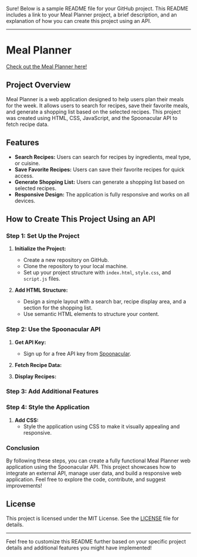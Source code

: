 Sure! Below is a sample README file for your GitHub project. This README includes a link to your Meal Planner project, a brief description, and an explanation of how you can create this project using an API.

---

# Meal Planner

[Check out the Meal Planner here!](https://maheshkrsaw.github.io/Meal-planner/)

## Project Overview

Meal Planner is a web application designed to help users plan their meals for the week. It allows users to search for recipes, save their favorite meals, and generate a shopping list based on the selected recipes. This project was created using HTML, CSS, JavaScript, and the Spoonacular API to fetch recipe data.

## Features

- **Search Recipes:** Users can search for recipes by ingredients, meal type, or cuisine.
- **Save Favorite Recipes:** Users can save their favorite recipes for quick access.
- **Generate Shopping List:** Users can generate a shopping list based on selected recipes.
- **Responsive Design:** The application is fully responsive and works on all devices.

## How to Create This Project Using an API

### Step 1: Set Up the Project

1. **Initialize the Project:**
   - Create a new repository on GitHub.
   - Clone the repository to your local machine.
   - Set up your project structure with `index.html`, `style.css`, and `script.js` files.

2. **Add HTML Structure:**
   - Design a simple layout with a search bar, recipe display area, and a section for the shopping list.
   - Use semantic HTML elements to structure your content.

### Step 2: Use the Spoonacular API

1. **Get API Key:**
   - Sign up for a free API key from [Spoonacular](https://spoonacular.com/food-api).

2. **Fetch Recipe Data:**

3. **Display Recipes:**
### Step 3: Add Additional Features

### Step 4: Style the Application

1. **Add CSS:**
   - Style the application using CSS to make it visually appealing and responsive.

### Conclusion

By following these steps, you can create a fully functional Meal Planner web application using the Spoonacular API. This project showcases how to integrate an external API, manage user data, and build a responsive web application. Feel free to explore the code, contribute, and suggest improvements!

## License

This project is licensed under the MIT License. See the [LICENSE](LICENSE) file for details.

---

Feel free to customize this README further based on your specific project details and additional features you might have implemented!
